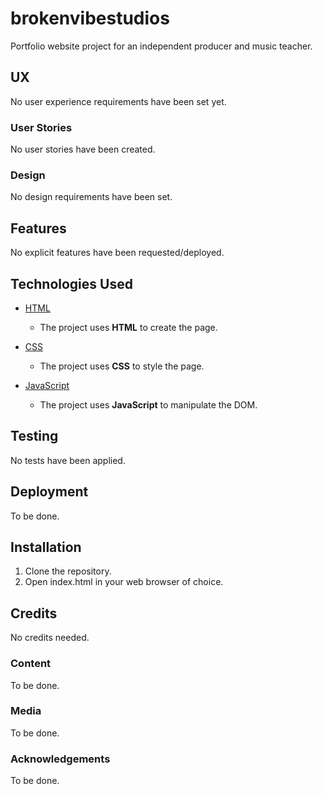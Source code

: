 # brokenvibestudios
Portfolio website project for an independent producer and music teacher.
## UX
No user experience requirements have been set yet.
### User Stories
No user stories have been created.
### Design
No design requirements have been set.
## Features
No explicit features have been requested/deployed.
## Technologies Used
- [HTML](https://www.w3.org/)
    - The project uses **HTML** to create the page.

- [CSS](https://www.w3.org/)
    - The project uses **CSS** to style the page.

- [JavaScript](https://developer.mozilla.org/bm/docs/Web/JavaScript)
    - The project uses **JavaScript** to manipulate the DOM.
## Testing
No tests have been applied.
## Deployment
To be done.
## Installation
1. Clone the repository.
2. Open index.html in your web browser of choice.
## Credits
No credits needed.
### Content
To be done.
### Media
To be done.
### Acknowledgements
To be done.
